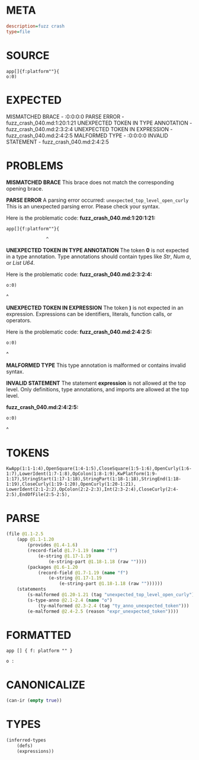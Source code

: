 # META
~~~ini
description=fuzz crash
type=file
~~~
# SOURCE
~~~roc
app[]{f:platform""}{
o:0)
~~~
# EXPECTED
MISMATCHED BRACE - :0:0:0:0
PARSE ERROR - fuzz_crash_040.md:1:20:1:21
UNEXPECTED TOKEN IN TYPE ANNOTATION - fuzz_crash_040.md:2:3:2:4
UNEXPECTED TOKEN IN EXPRESSION - fuzz_crash_040.md:2:4:2:5
MALFORMED TYPE - :0:0:0:0
INVALID STATEMENT - fuzz_crash_040.md:2:4:2:5
# PROBLEMS
**MISMATCHED BRACE**
This brace does not match the corresponding opening brace.

**PARSE ERROR**
A parsing error occurred: `unexpected_top_level_open_curly`
This is an unexpected parsing error. Please check your syntax.

Here is the problematic code:
**fuzz_crash_040.md:1:20:1:21:**
```roc
app[]{f:platform""}{
```
                   ^


**UNEXPECTED TOKEN IN TYPE ANNOTATION**
The token **0** is not expected in a type annotation.
Type annotations should contain types like _Str_, _Num a_, or _List U64_.

Here is the problematic code:
**fuzz_crash_040.md:2:3:2:4:**
```roc
o:0)
```
  ^


**UNEXPECTED TOKEN IN EXPRESSION**
The token **)** is not expected in an expression.
Expressions can be identifiers, literals, function calls, or operators.

Here is the problematic code:
**fuzz_crash_040.md:2:4:2:5:**
```roc
o:0)
```
   ^


**MALFORMED TYPE**
This type annotation is malformed or contains invalid syntax.

**INVALID STATEMENT**
The statement **expression** is not allowed at the top level.
Only definitions, type annotations, and imports are allowed at the top level.

**fuzz_crash_040.md:2:4:2:5:**
```roc
o:0)
```
   ^


# TOKENS
~~~zig
KwApp(1:1-1:4),OpenSquare(1:4-1:5),CloseSquare(1:5-1:6),OpenCurly(1:6-1:7),LowerIdent(1:7-1:8),OpColon(1:8-1:9),KwPlatform(1:9-1:17),StringStart(1:17-1:18),StringPart(1:18-1:18),StringEnd(1:18-1:19),CloseCurly(1:19-1:20),OpenCurly(1:20-1:21),
LowerIdent(2:1-2:2),OpColon(2:2-2:3),Int(2:3-2:4),CloseCurly(2:4-2:5),EndOfFile(2:5-2:5),
~~~
# PARSE
~~~clojure
(file @1.1-2.5
	(app @1.1-1.20
		(provides @1.4-1.6)
		(record-field @1.7-1.19 (name "f")
			(e-string @1.17-1.19
				(e-string-part @1.18-1.18 (raw ""))))
		(packages @1.6-1.20
			(record-field @1.7-1.19 (name "f")
				(e-string @1.17-1.19
					(e-string-part @1.18-1.18 (raw ""))))))
	(statements
		(s-malformed @1.20-1.21 (tag "unexpected_top_level_open_curly"))
		(s-type-anno @2.1-2.4 (name "o")
			(ty-malformed @2.3-2.4 (tag "ty_anno_unexpected_token")))
		(e-malformed @2.4-2.5 (reason "expr_unexpected_token"))))
~~~
# FORMATTED
~~~roc
app [] { f: platform "" }

o : 

~~~
# CANONICALIZE
~~~clojure
(can-ir (empty true))
~~~
# TYPES
~~~clojure
(inferred-types
	(defs)
	(expressions))
~~~
